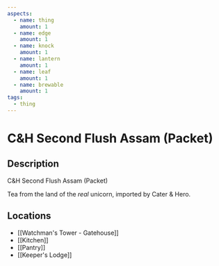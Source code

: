 ```yaml
---
aspects:
  - name: thing
    amount: 1
  - name: edge
    amount: 1
  - name: knock
    amount: 1
  - name: lantern
    amount: 1
  - name: leaf
    amount: 1
  - name: brewable
    amount: 1
tags:
  - thing
---
```


# C&H Second Flush Assam (Packet)

## Description
C&H Second Flush Assam  (Packet)

Tea from the land of the <i>real</i> unicorn, imported by Cater & Hero.
## Locations
- [[Watchman's Tower - Gatehouse]]
- [[Kitchen]]
- [[Pantry]]
- [[Keeper's Lodge]]